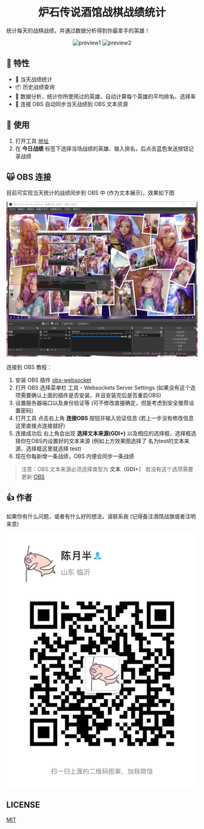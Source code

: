<h1 align="center">
  炉石传说酒馆战棋战绩统计
</h1>

统计每天的战棋战绩，并通过数据分析得到你最拿手的英雄！

<p align="center">
  <img width="300" src="https://raw.githubusercontent.com/chenyueban/obs-hearthstone/main/docs/preview1.png" alt="preview1">
  <img width="300" src="https://raw.githubusercontent.com/chenyueban/obs-hearthstone/main/docs/preview2.png" alt="preview2">
</p>

## 🚀 特性

- 🌴 当天战绩统计
- 📦 历史战绩查询
- 🎉 数据分析，统计你所使用过的英雄，自动计算每个英雄的平均排名、选择率
- 🚄 连接 OBS 自动同步当天战绩到 OBS 文本资源

## 🐠 使用

1. 打开工具 [地址](https://chenyueban.github.io/obs-hearthstone/) 
1. 在 **今日战绩** 标签下选择当场战绩的英雄、输入排名，后点击蓝色发送按钮记录战绩

## 🙀 OBS 连接

目前可实现当天统计的战绩同步到 OBS 中 (作为文本展示)，效果如下图

![obs](./docs/obs.png)

连接到 OBS 教程：

1. 安装 OBS 插件 [obs-websocket](https://github.com/Palakis/obs-websocket/releases)
1. 打开 OBS 选择菜单栏 工具 - Websockets Server Settings (如果没有这个选项需要确认上面的插件是否安装，并且安装完后是否重启OBS)
1. 设置服务器端口以及身份验证等 (可不修改直接确定，但是考虑到安全推荐设置密码)
1. 打开工具 点击右上角 **连接OBS** 按钮并输入验证信息 (若上一步没有修改信息这里直接点连接就好)
1. 连接成功后 右上角会出现 **选择文本来源(GDI+)** 以及相应的选择框，选择框选择你在OBS内设置好的文本来源 (例如上方效果图选择了 名为test的文本来源，选择框这里就选择 test)
1. 现在你每新增一条战绩，OBS 内便会同步一条战绩

> 注意：OBS 文本来源必须选择类型为 **文本（GDI+）** 若没有这个选项需要更新 [OBS](https://obsproject.com/)

## 👍 作者

如果你有什么问题，或者有什么好的想法，请联系我 (记得备注酒馆战旗或者注明来意)

![wechat](./docs/wechat.jpg)

## LICENSE

[MIT](./LICENSE)
